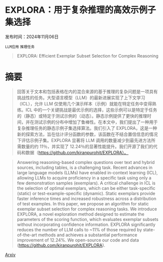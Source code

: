 # EXPLORA：用于复杂推理的高效示例子集选择

发布时间：2024年11月06日

`LLM应用` `推理任务`

> EXPLORA: Efficient Exemplar Subset Selection for Complex Reasoning

# 摘要

> 回答关于文本和包括表格在内的混合来源的基于推理的复杂问题是一项具有挑战性的任务。大型语言模型（LLM）的最新进展实现了上下文学习（ICL），允许 LLM 仅使用几个演示样本（示例）就能在特定任务中变得熟练。ICL 中的一个关键挑战是最优示例的选择，这些示例可以是特定于任务的（静态）或特定于测试示例的（动态）。静态示例提供了更快的推理时间，并在测试示例的分布中增加了鲁棒性。在本文中，我们提出了一种用于复杂推理任务的静态示例子集选择算法。我们引入了 EXPLORA，这是一种新的探索方法，旨在估计评分函数的参数，该函数在不结合置信信息的情况下评估示例子集。EXPLORA 显著将 LLM 调用的数量减少到最先进方法所需数量的约 11％，并实现了 12.24％的显著性能提升。我们开源了我们的代码和数据（https://github.com/kiranpurohit/EXPLORA）。

> Answering reasoning-based complex questions over text and hybrid sources, including tables, is a challenging task. Recent advances in large language models (LLMs) have enabled in-context learning (ICL), allowing LLMs to acquire proficiency in a specific task using only a few demonstration samples (exemplars). A critical challenge in ICL is the selection of optimal exemplars, which can be either task-specific (static) or test-example-specific (dynamic). Static exemplars provide faster inference times and increased robustness across a distribution of test examples. In this paper, we propose an algorithm for static exemplar subset selection for complex reasoning tasks. We introduce EXPLORA, a novel exploration method designed to estimate the parameters of the scoring function, which evaluates exemplar subsets without incorporating confidence information. EXPLORA significantly reduces the number of LLM calls to ~11% of those required by state-of-the-art methods and achieves a substantial performance improvement of 12.24%. We open-source our code and data (https://github.com/kiranpurohit/EXPLORA).

[Arxiv](https://arxiv.org/abs/2411.03877)
